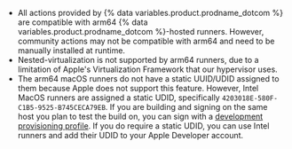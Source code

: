 - All actions provided by {% data variables.product.prodname_dotcom %} are compatible with arm64 {% data variables.product.prodname_dotcom %}-hosted runners. However, community actions may not be compatible with arm64 and need to be manually installed at runtime.
- Nested-virtualization is not supported by arm64 runners, due to a limitation of Apple's Virtualization Framework that our hypervisor uses.
- The arm64 macOS runners do not have a static UUID/UDID assigned to them because Apple does not support this feature. However, Intel MacOS runners are assigned a static UDID, specifically `4203018E-580F-C1B5-9525-B745CECA79EB`. If you are building and signing on the same host you plan to test the build on, you can sign with a [development provisioning profile](https://developer.apple.com/help/account/manage-profiles/create-a-development-provisioning-profile/). If you do require a static UDID, you can use Intel runners and add their UDID to your Apple Developer account.
